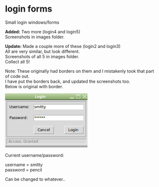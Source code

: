 # login forms
Small login windows/forms 

**Added:** Two more (login4 and login5)  
Screenshots in images folder.  


**Update:** Made a couple more of these (login2 and login3)  
All are very similar, but look different.  
Screenshots of all 5 in images folder.  
Collect all 5!  

Note: These originally had borders on them and I mistakenly took that part of code out.  
I have put the borders back, and updated the screenshots too.   
Below is original with border.

![Screenshot](login.png)
  
  Current username/password:  
  
  username = smitty  
  password = pencil  
  
  Can be changed to whatever..
  
  
  
  
